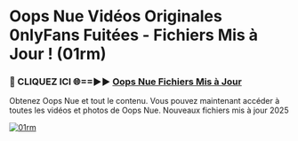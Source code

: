 # Oops Nue Vidéos Originales 0nlyFans Fuitées - Fichiers Mis à Jour ! (01rm)

<h3>🔴 CLIQUEZ ICI 🌐==►► <a href="https://tinyurl.com/2pmr4ezf" rel="nofollow">Oops Nue Fichiers Mis à Jour</a></h3>

Obtenez Oops Nue et tout le contenu. Vous pouvez maintenant accéder à toutes les vidéos et photos de Oops Nue. Nouveaux fichiers mis à jour 2025

[![01rm](https://i.imgur.com/6SNvagu.gif)](https://tinyurl.com/2pmr4ezf)
